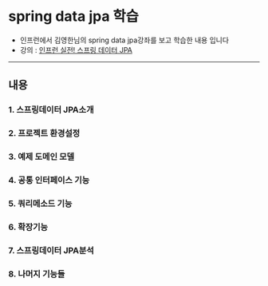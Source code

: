 
spring data jpa 학습
====

* 인프런에서  김영한님의 spring data jpa강좌를 보고 학습한 내용 입니다
* 강의 : [인프런 실전! 스프링 데이터 JPA](https://www.inflearn.com/course/%EC%8A%A4%ED%94%84%EB%A7%81-%EB%8D%B0%EC%9D%B4%ED%84%B0-JPA-%EC%8B%A4%EC%A0%84)


***

## 내용
### 1. 스프링데이터 JPA소개

### 2. 프로젝트 환경설정

### 3. 예제 도메인 모델

### 4. 공통 인터페이스 기능

### 5. 쿼리메소드 기능

### 6. 확장기능

### 7. 스프링데이터 JPA분석

### 8. 나머지 기능들



